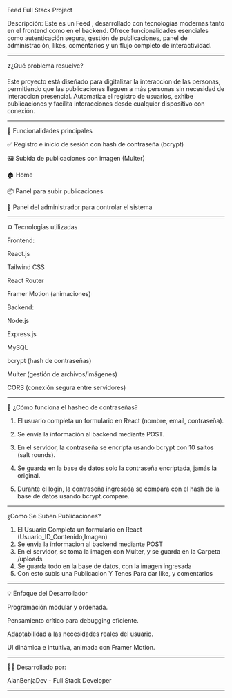  Feed Full Stack Project

Descripción:
Este es un Feed , desarrollado con tecnologías modernas tanto en el frontend como en el backend. Ofrece funcionalidades esenciales como autenticación segura, gestión de publicaciones, panel de administración, likes, comentarios y un flujo completo de interactividad.


---

❓¿Qué problema resuelve?

Este proyecto está diseñado para digitalizar la interaccion de las personas, permitiendo que las publicaciones lleguen a más personas sin necesidad de interaccion presencial. Automatiza el registro de usuarios, exhibe publicaciones y facilita interacciones desde cualquier dispositivo con conexión.


---

🚀 Funcionalidades principales

✅ Registro e inicio de sesión con hash de contraseña (bcrypt)

🖼️ Subida de publicaciones con imagen (Multer)

🏠 Home 

📦 Panel para subir publicaciones

🧠 Panel del administrador para controlar el sistema



---

⚙️ Tecnologías utilizadas

Frontend:

React.js

Tailwind CSS

React Router

Framer Motion (animaciones)


Backend:

Node.js

Express.js

MySQL

bcrypt (hash de contraseñas)

Multer (gestión de archivos/imágenes)

CORS (conexión segura entre servidores)



---

🔐 ¿Cómo funciona el hasheo de contraseñas?

1. El usuario completa un formulario en React (nombre, email, contraseña).


2. Se envía la información al backend mediante POST.


3. En el servidor, la contraseña se encripta usando bcrypt con 10 saltos (salt rounds).


4. Se guarda en la base de datos solo la contraseña encriptada, jamás la original.


5. Durante el login, la contraseña ingresada se compara con el hash de la base de datos usando bcrypt.compare.




---
¿Como Se Suben Publicaciones?
1. El Usuario Completa un formulario en React (Usuario_ID_Contenido,Imagen)
2. Se envia la informacion al backend mediante POST
3. En el servidor,  se toma la imagen con Multer, y se guarda en la Carpeta /uploads
4. Se guarda todo en la base de datos, con la imagen ingresada
5. Con esto subis una Publicacion Y Tenes Para dar like, y comentarios 

- - -

💡 Enfoque del Desarrollador

Programación modular y ordenada.

Pensamiento crítico para debugging eficiente.

Adaptabilidad a las necesidades reales del usuario.

UI dinámica e intuitiva, animada con Framer Motion.



---

👨‍💻 Desarrollado por:

AlanBenjaDev - Full Stack Developer


---